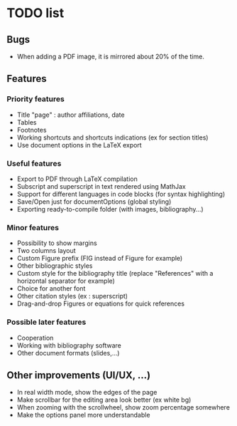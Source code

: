 # TODO list
## Bugs
- When adding a PDF image, it is mirrored about 20% of the time.

## Features
### Priority features
- Title "page" : author affiliations, date
- Tables
- Footnotes
- Working shortcuts and shortcuts indications (ex for section titles)
- Use document options in the LaTeX export

### Useful features
- Export to PDF through LaTeX compilation
- Subscript and superscript in text rendered using MathJax
- Support for different languages in code blocks (for syntax highlighting)
- Save/Open just for documentOptions (global styling)
- Exporting ready-to-compile folder (with images, bibliography...)

### Minor features
- Possibility to show margins
- Two columns layout
- Custom Figure prefix (FIG instead of Figure for example)
- Other bibliographic styles
- Custom style for the bibliography title (replace "References" with a horizontal separator for example)
- Choice for another font
- Other citation styles (ex : superscript)
- Drag-and-drop Figures or equations for quick references

### Possible later features
- Cooperation
- Working with bibliography software
- Other document formats (slides,...)

## Other improvements (UI/UX, ...)
- In real width mode, show the edges of the page
- Make scrollbar for the editing area look better (ex white bg)
- When zooming with the scrollwheel, show zoom percentage somewhere
- Make the options panel more understandable